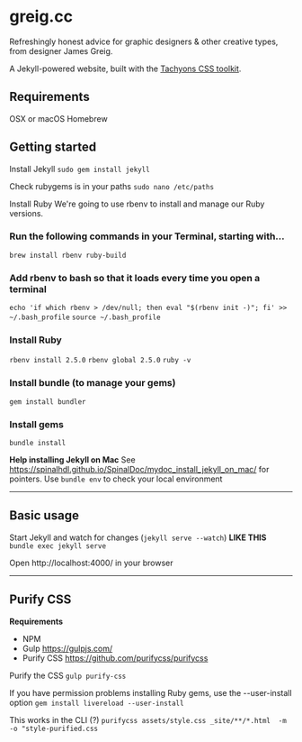 # greig.cc
Refreshingly honest advice for graphic designers &amp; other creative types, from designer James Greig.

A Jekyll-powered website, built with the [Tachyons CSS toolkit](http://tachyons.io/).

## Requirements
OSX or macOS
  Homebrew

## Getting started

Install Jekyll
`sudo gem install jekyll`

Check rubygems is in your paths
`sudo nano /etc/paths`

Install Ruby
We're going to use rbenv to install and manage our Ruby versions.

### Run the following commands in your Terminal, starting with...
`brew install rbenv ruby-build`

### Add rbenv to bash so that it loads every time you open a terminal
`echo 'if which rbenv > /dev/null; then eval "$(rbenv init -)"; fi' >> ~/.bash_profile`
`source ~/.bash_profile`

### Install Ruby
`rbenv install 2.5.0`
`rbenv global 2.5.0`
`ruby -v`

### Install bundle (to manage your gems)
`gem install bundler`

### Install gems
`bundle install`

**Help installing Jekyll on Mac**
See https://spinalhdl.github.io/SpinalDoc/mydoc_install_jekyll_on_mac/ for pointers.
Use `bundle env` to check your local environment


----

## Basic usage
Start Jekyll and watch for changes (`jekyll serve --watch`)
**LIKE THIS**
`bundle exec jekyll serve`

Open http://localhost:4000/ in your browser

----

## Purify CSS

**Requirements**
* NPM
* Gulp https://gulpjs.com/
* Purify CSS https://github.com/purifycss/purifycss

Purify the CSS
`gulp purify-css`

If you have permission problems installing Ruby gems, use the --user-install option
`gem install livereload --user-install`

This works in the CLI (?)
`purifycss assets/style.css _site/**/*.html  -m -o "style-purified.css`
